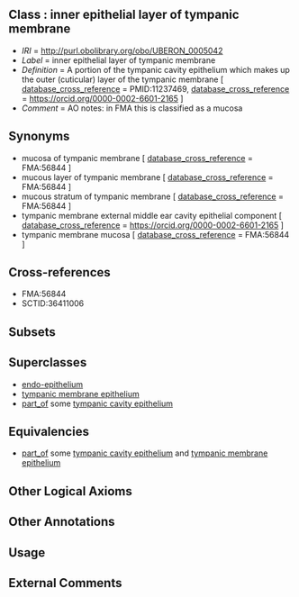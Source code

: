 
## Class : inner epithelial layer of tympanic membrane

 * *IRI* = http://purl.obolibrary.org/obo/UBERON_0005042
 * *Label* = inner epithelial layer of tympanic membrane
 * *Definition* = A portion of the tympanic cavity epithelium which makes up the outer (cuticular) layer of the tympanic membrane [ [database_cross_reference](../../ef/oboInOwl#hasDbXref.md) = PMID:11237469, [database_cross_reference](../../ef/oboInOwl#hasDbXref.md) = https://orcid.org/0000-0002-6601-2165 ]
 * *Comment* = AO notes: in FMA this is classified as a mucosa

## Synonyms

 * mucosa of tympanic membrane [ [database_cross_reference](../../ef/oboInOwl#hasDbXref.md) = FMA:56844 ]
 * mucous layer of tympanic membrane [ [database_cross_reference](../../ef/oboInOwl#hasDbXref.md) = FMA:56844 ]
 * mucous stratum of tympanic membrane [ [database_cross_reference](../../ef/oboInOwl#hasDbXref.md) = FMA:56844 ]
 * tympanic membrane external middle ear cavity epithelial component [ [database_cross_reference](../../ef/oboInOwl#hasDbXref.md) = https://orcid.org/0000-0002-6601-2165 ]
 * tympanic membrane mucosa [ [database_cross_reference](../../ef/oboInOwl#hasDbXref.md) = FMA:56844 ]

## Cross-references

 * FMA:56844
 * SCTID:36411006

## Subsets


## Superclasses

 * [endo-epithelium](../../UBERON/11/UBERON_0005911.md)
 * [tympanic membrane epithelium](../../UBERON/47/UBERON_0009647.md)
 * [part_of](../../BFO/50/BFO_0000050.md) some [tympanic cavity epithelium](../../UBERON/63/UBERON_0010063.md)

## Equivalencies

 * [part_of](../../BFO/50/BFO_0000050.md) some [tympanic cavity epithelium](../../UBERON/63/UBERON_0010063.md) and [tympanic membrane epithelium](../../UBERON/47/UBERON_0009647.md)

## Other Logical Axioms


## Other Annotations


## Usage


## External Comments

